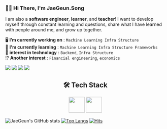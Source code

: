 ### 🙋‍♂️ Hi There, I'm **JaeGeun.Song** 


I am also a **software engineer**, **learner**, and **teacher**! I want to develop myself through constant learning and questions, share what I have learned with people around me, and grow up together.

🖥️ **I’m currently working on** : `Machine Learning Infra Structure` </br>
🌱 **I'm currently learning** : `Machine Learning Infra Structure Frameworks` </br>
🤔 **interest in technology** : `Backend`, `Infra Structure` </br>
⁉ **Another interest** : `Financial engineering`, `economics` 

<a href="https://www.notion.so/Computer-Engineering-3337f4e7ad3f4fd79625b6f965e1a2fe" target="_blank"><img src="https://img.shields.io/badge/Notion-333333?style=flat-square&logo=Notion&logoColor=ffffff"/></a>
<a href="https://velog.io/@serberos" target="_blank"><img src="https://img.shields.io/badge/Velog-20c997?style=flat-square&logo=Vimeo&logoColor=white"/></a>
<a href="https://hub.docker.com/u/jae99c" target="_blank"><img src="https://img.shields.io/badge/Docker-2496ED?style=flat-square&logo=Docker&logoColor=white"/></a>
<a href="https://leetcode.com/serberoos/" target="_blank"><img src="https://img.shields.io/badge/LeetCode-FFA116?style=flat-square&logo=LeetCode&logoColor=white"/></a>

## <div align=center> 🛠️ Tech Stack </div>
<div align=center>
  <image src="https://user-images.githubusercontent.com/74893599/150675102-cef608b1-89f1-4ff7-9271-45497d8c8f3c.png" height="50">
  <image src="https://user-images.githubusercontent.com/74893599/150675145-042225ab-87e9-4f71-91cf-7e3b530339f2.png" height="50">
</div>

![JaeGeun's GitHub stats](https://github-readme-stats.vercel.app/api?username=serberoos&show_icons=true&theme=swift)
[![Top Langs](https://github-readme-stats.vercel.app/api/top-langs/?username=serberoos)](https://github.com/anuraghazra/github-readme-stats)
[![Hits](https://hits.seeyoufarm.com/api/count/incr/badge.svg?url=https%3A%2F%2Fgithub.com%2Fserberoos&count_bg=%233D61C8&title_bg=%23555555&icon=&icon_color=%23E7E7E7&title=visit&edge_flat=false)](https://hits.seeyoufarm.com)
